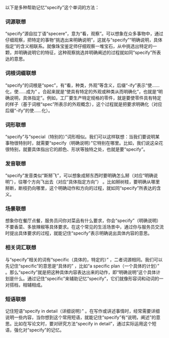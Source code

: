 以下是多种帮助记忆“specify”这个单词的方法：

### 词源联想
“specify”源自拉丁语“specere”，意为“看，观察”。可以想象在众多事物中，通过仔细观察，把特定的事物“挑选出来明确说明”，这就与“specify”“明确说明，具体指定”的含义相联系。就像珠宝鉴定师仔细观察一堆宝石，从中挑选出特定的一颗，并明确说明它的特征，这种观察挑选并明确阐述的过程就如同“specify”所表达的意思。

### 词根词缀联想
“specify”的词根是“spec”，有“看，种类，外观”等含义，后缀“-ify”表示“使……化，使……成为” 。合起来就是“使具有特定的外观或种类从而明确化”，也就是“明确说明，具体指定”。例如，工厂要生产特定规格的零件，就是要使零件具有特定的样子（基于词根“spec”所表示的外观概念），这个过程就是把要求明确化（对应后缀“-ify”的使……化）。

### 词形联想
“specify”与“special（特别的）”词形相似。我们可以这样联想：当我们要说明某事物很特别时，就需要“specify（明确说明）”它特别在哪里。比如，我们说这朵花很特别，就要具体指出它的颜色、形状等独特之处，也就是要“specify”。

### 发音联想
“specify”发音类似“斯掰飞”，可以想象成掰东西时要明确怎么掰（对应“明确说明”），往哪个方向飞出去（对应“具体指定方向”） 。比如掰树枝，要明确从哪里掰断，断枝扔向哪里，这个明确动作和方向的过程，就如同“specify”所表达的含义。

### 场景联想
想象你在餐厅点餐，服务员问你对菜品有什么要求，你会“specify”（明确说明）不要香菜、多放辣椒等具体要求。在这个常见的生活场景中，通过你与服务员交流时提出具体要求的过程，就能记住“specify”表示明确说出具体内容的意思。

### 相关词汇联想
与“specify”相关的词有“specific（具体的，特定的）” ，二者词源相同。我们可以先记住“specific”的意思是“具体的” ，比如“a specific plan（一个具体的计划）” 。那么“specify”就是把这种具体内容表达出来的动作，即“明确说明”这个具体计划是什么。通过记住“specific”来辅助记忆“specify”，它们就像形容词和动词的一对搭档，相辅相成。

### 短语联想
记住短语“specify in detail（详细说明）” 。在写作或讲述事情时，经常需要详细说明一些内容，当你想到这个常用短语，就能记住“specify”有“说明，阐述”的意思。比如在写论文时，要对研究方法“specify in detail”，通过实际运用这个短语，强化对“specify”的记忆。 